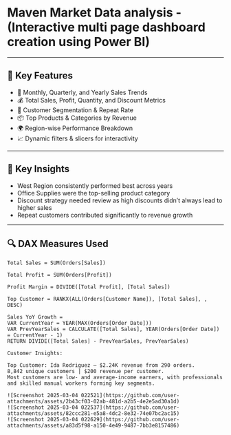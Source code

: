 # Maven Market Data analysis - (Interactive multi page dashboard creation using Power BI)


---

## 🚀 Key Features

- 📅 Monthly, Quarterly, and Yearly Sales Trends
- 💰 Total Sales, Profit, Quantity, and Discount Metrics
- 🧍 Customer Segmentation & Repeat Rate
- 📦 Top Products & Categories by Revenue
- 🌍 Region-wise Performance Breakdown
- 📈 Dynamic filters & slicers for interactivity

---

## 🧠 Key Insights

- West Region consistently performed best across years
- Office Supplies were the top-selling product category
- Discount strategy needed review as high discounts didn’t always lead to higher sales
- Repeat customers contributed significantly to revenue growth

---

## 🔍 DAX Measures Used

```DAX
Total Sales = SUM(Orders[Sales])

Total Profit = SUM(Orders[Profit])

Profit Margin = DIVIDE([Total Profit], [Total Sales])

Top Customer = RANKX(ALL(Orders[Customer Name]), [Total Sales], , DESC)

Sales YoY Growth = 
VAR CurrentYear = YEAR(MAX(Orders[Order Date]))
VAR PrevYearSales = CALCULATE([Total Sales], YEAR(Orders[Order Date]) = CurrentYear - 1)
RETURN DIVIDE([Total Sales] - PrevYearSales, PrevYearSales)

Customer Insights:

Top Customer: Ida Rodriguez — $2.24K revenue from 290 orders.
8,842 unique customers | $200 revenue per customer.
Most customers are low- and average-income earners, with professionals and skilled manual workers forming key segments.

![Screenshot 2025-03-04 022521](https://github.com/user-attachments/assets/2b43cf03-02ab-481d-a2b5-4e2e5ad30a1d)
![Screenshot 2025-03-04 022537](https://github.com/user-attachments/assets/82ccc281-e5a8-4dc2-8e32-74e07bc2ac15)
![Screenshot 2025-03-04 022629](https://github.com/user-attachments/assets/a83d5f98-a150-4e49-9487-7bb3e8157486)



